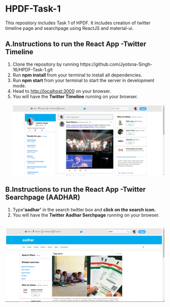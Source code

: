 # HPDF-Task-1

<p>This repository includes Task 1 of HPDF. It includes creation of twitter timeline page and searchpage using ReactJS and material-ui.</p>
<h2>A.Instructions to run the React App -Twitter Timeline </h2>
<ol>
  <li>Clone the repository by running <a>https://github.com/Jyotsna-Singh-16/HPDF-Task-1.git</a> </li>
  <li>Run <b> npm install </b> from your terminal to install all dependencies.</li>
  <li>Run <b>npm start </b> from your terminal to start the server in development mode.
  <li>Head to <a href=http://localhost:3000/>http://localhost:3000</a> on your browser.</li>
  <li>You will have the <b>Twitter Timeline</b> running on your browser.</li>
  <br/>
  <img src="https://github.com/Jyotsna-Singh-16/HPDF-Task-1/blob/master/src/timeline1.png" />
</ol>
<h2>B.Instructions to run the React App -Twitter Searchpage (AADHAR) </h2>
<ol>
  <li>Type<b>'aadhar'</b> in the search twitter box and <b>click on the search icon.</b> </li>
  <li>You will have the <b>Twitter Aadhar Serchpage</b> running on your browser.</li>
  </ol>
  <br/>
  <img src="https://github.com/Jyotsna-Singh-16/HPDF-Task-1/blob/master/searchpg1.png" />
  
